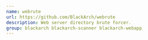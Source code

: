 ```yaml
---
name: webrute
url: https://github.com/BlackArch/webrute
description: Web server directory brute forcer.
group: blackarch blackarch-scanner blackarch-webapp
---
```

